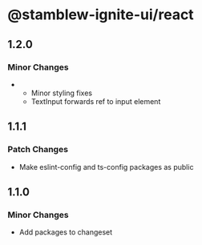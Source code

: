 # @stamblew-ignite-ui/react

## 1.2.0

### Minor Changes

- - Minor styling fixes
  - TextInput forwards ref to input element

## 1.1.1

### Patch Changes

- Make eslint-config and ts-config packages as public

## 1.1.0

### Minor Changes

- Add packages to changeset
